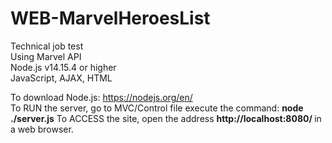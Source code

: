 # WEB-MarvelHeroesList
Technical job test <br/>
  Using Marvel API <br/>
  Node.js v14.15.4 or higher <br/>
  JavaScript, AJAX, HTML
  
  To download Node.js: https://nodejs.org/en/ <br/>
  To RUN the server, go to MVC/Control file execute the command: <b>node ./server.js</b>
  To ACCESS the site, open the address <b> http://localhost:8080/ </b> in a web browser.
